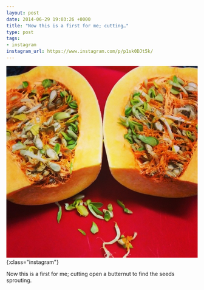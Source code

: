 ```yaml
---
layout: post
date: 2014-06-29 19:03:26 +0000
title: "Now this is a first for me; cutting…"
type: post
tags:
- instagram
instagram_url: https://www.instagram.com/p/p1sk0DJt5k/
---
```


![Instagram - p1sk0DJt5k](/img/p1sk0DJt5k.jpg){:class="instagram"}

Now this is a first for me; cutting open a butternut to find the seeds sprouting.
